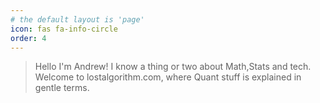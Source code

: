 ```yaml
---
# the default layout is 'page'
icon: fas fa-info-circle
order: 4
---
```


> Hello I'm Andrew!
I know a thing or two about Math,Stats and tech. Welcome to lostalgorithm.com, where Quant stuff is explained in gentle terms.
